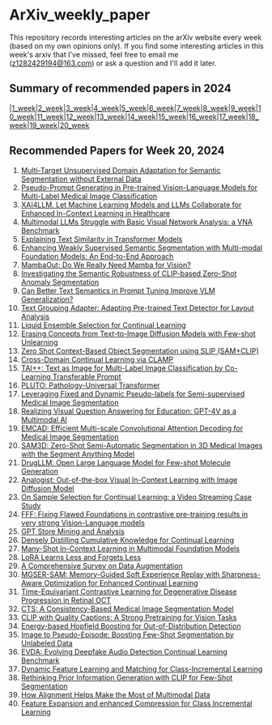 # ArXiv_weekly_paper
This repository records interesting articles on the arXiv website every week (based on my own opinions only).
If you find some interesting articles in this week's arxiv that I've missed, feel free to email me (z1282429194@163.com) or ask a question and I'll add it later.

## Summary of recommended papers in 2024
<!-- | | | | |
|--------|--------|--------|--------| -->
|[1_week](https://github.com/Fatflower/ArXiv_weekly_paper/blob/main/2024/1_week.md)|[2_week](https://github.com/Fatflower/ArXiv_weekly_paper/blob/main/2024/2_week.md)|[3_week](https://github.com/Fatflower/ArXiv_weekly_paper/blob/main/2024/3_week.md)|[4_week](https://github.com/Fatflower/ArXiv_weekly_paper/blob/main/2024/4_week.md)|[5_week](https://github.com/Fatflower/ArXiv_weekly_paper/blob/main/2024/5_week.md)|[6_week](https://github.com/Fatflower/ArXiv_weekly_paper/blob/main/2024/6_week.md)|[7_week](https://github.com/Fatflower/ArXiv_weekly_paper/blob/main/2024/7_week.md)|[8_week](https://github.com/Fatflower/ArXiv_weekly_paper/blob/main/2024/8_week.md)|[9_week](https://github.com/Fatflower/ArXiv_weekly_paper/blob/main/2024/9_week.md)|[10_week](https://github.com/Fatflower/ArXiv_weekly_paper/blob/main/2024/10_week.md)|[11_week](https://github.com/Fatflower/ArXiv_weekly_paper/blob/main/2024/11_week.md)|[12_week](https://github.com/Fatflower/ArXiv_weekly_paper/blob/main/2024/12_week.md)|[13_week](https://github.com/Fatflower/ArXiv_weekly_paper/blob/main/2024/13_week.md)|[14_week](https://github.com/Fatflower/ArXiv_weekly_paper/blob/main/2024/14_week.md)|[15_week](https://github.com/Fatflower/ArXiv_weekly_paper/blob/main/2024/15_week.md)|[16_week](https://github.com/Fatflower/ArXiv_weekly_paper/blob/main/2024/16_week.md)|[17_week](https://github.com/Fatflower/ArXiv_weekly_paper/blob/main/2024/17_week.md)|[18_week](https://github.com/Fatflower/ArXiv_weekly_paper/blob/main/2024/18_week.md)|[19_week](https://github.com/Fatflower/ArXiv_weekly_paper/blob/main/2024/19_week.md)|[20_week](https://github.com/Fatflower/ArXiv_weekly_paper/blob/main/2024/20_week.md)

<!-- | | | | | -->

## Recommended Papers for Week 20, 2024
1. [Multi-Target Unsupervised Domain Adaptation for Semantic Segmentation without External Data](https://arxiv.org/abs/2405.06502)
2. [Pseudo-Prompt Generating in Pre-trained Vision-Language Models for Multi-Label Medical Image Classification](https://arxiv.org/abs/2405.06468)
3. [XAI4LLM. Let Machine Learning Models and LLMs Collaborate for Enhanced In-Context Learning in Healthcare](https://arxiv.org/abs/2405.06270)
4. [Multimodal LLMs Struggle with Basic Visual Network Analysis: a VNA Benchmark](https://arxiv.org/abs/2405.06634)
5. [Explaining Text Similarity in Transformer Models](https://arxiv.org/abs/2405.06604)
6. [Enhancing Weakly Supervised Semantic Segmentation with Multi-modal Foundation Models: An End-to-End Approach](https://arxiv.org/abs/2405.06586)
7. [MambaOut: Do We Really Need Mamba for Vision?](https://arxiv.org/abs/2405.07992)
8. [Investigating the Semantic Robustness of CLIP-based Zero-Shot Anomaly Segmentation](https://arxiv.org/abs/2405.07969)
9. [Can Better Text Semantics in Prompt Tuning Improve VLM Generalization?](https://arxiv.org/abs/2405.07921)
10. [Text Grouping Adapter: Adapting Pre-trained Text Detector for Layout Analysis](https://arxiv.org/abs/2405.07481)
11. [Liquid Ensemble Selection for Continual Learning](https://arxiv.org/abs/2405.07327)
12. [Erasing Concepts from Text-to-Image Diffusion Models with Few-shot Unlearning](https://arxiv.org/abs/2405.07288)
13. [Zero Shot Context-Based Object Segmentation using SLIP (SAM+CLIP)](https://arxiv.org/abs/2405.07284)
14. [Cross-Domain Continual Learning via CLAMP](https://arxiv.org/abs/2405.07142)
15. [TAI++: Text as Image for Multi-Label Image Classification by Co-Learning Transferable Prompt](https://arxiv.org/abs/2405.06926)
16. [PLUTO: Pathology-Universal Transformer](https://arxiv.org/abs/2405.07905)
17. [Leveraging Fixed and Dynamic Pseudo-labels for Semi-supervised Medical Image Segmentation](https://arxiv.org/abs/2405.07256)
18. [Realizing Visual Question Answering for Education: GPT-4V as a Multimodal AI](https://arxiv.org/abs/2405.07163)
19. [EMCAD: Efficient Multi-scale Convolutional Attention Decoding for Medical Image Segmentation](https://arxiv.org/abs/2405.06880)
20. [SAM3D: Zero-Shot Semi-Automatic Segmentation in 3D Medical Images with the Segment Anything Model](https://arxiv.org/abs/2405.06786)
21. [DrugLLM: Open Large Language Model for Few-shot Molecule Generation](https://arxiv.org/abs/2405.06690)
22. [Analogist: Out-of-the-box Visual In-Context Learning with Image Diffusion Model](https://arxiv.org/abs/2405.10316)
23. [On Sample Selection for Continual Learning: a Video Streaming Case Study](https://arxiv.org/abs/2405.10290)
24. [FFF: Fixing Flawed Foundations in contrastive pre-training results in very strong Vision-Language models](https://arxiv.org/abs/2405.10286)
25. [GPT Store Mining and Analysis](https://arxiv.org/abs/2405.10210)
26. [Densely Distilling Cumulative Knowledge for Continual Learning](https://arxiv.org/abs/2405.09820)
27. [Many-Shot In-Context Learning in Multimodal Foundation Models](https://arxiv.org/abs/2405.09798)
28. [LoRA Learns Less and Forgets Less](https://arxiv.org/abs/2405.09673)
29. [A Comprehensive Survey on Data Augmentation](https://arxiv.org/abs/2405.09591)
30. [MGSER-SAM: Memory-Guided Soft Experience Replay with Sharpness-Aware Optimization for Enhanced Continual Learning](https://arxiv.org/abs/2405.09492)
31. [Time-Equivariant Contrastive Learning for Degenerative Disease Progression in Retinal OCT](https://arxiv.org/abs/2405.09404)
32. [CTS: A Consistency-Based Medical Image Segmentation Model](https://arxiv.org/abs/2405.09056)
33. [CLIP with Quality Captions: A Strong Pretraining for Vision Tasks](https://arxiv.org/abs/2405.08911)
34. [Energy-based Hopfield Boosting for Out-of-Distribution Detection](https://arxiv.org/abs/2405.08766)
35. [Image to Pseudo-Episode: Boosting Few-Shot Segmentation by Unlabeled Data](https://arxiv.org/abs/2405.08765)
36. [EVDA: Evolving Deepfake Audio Detection Continual Learning Benchmark](https://arxiv.org/abs/2405.08596)
37. [Dynamic Feature Learning and Matching for Class-Incremental Learning](https://arxiv.org/abs/2405.08533)
38. [Rethinking Prior Information Generation with CLIP for Few-Shot Segmentation](https://arxiv.org/abs/2405.08458)
39. [How Alignment Helps Make the Most of Multimodal Data](https://arxiv.org/abs/2405.08454)
40. [Feature Expansion and enhanced Compression for Class Incremental Learning](https://arxiv.org/abs/2405.08038)